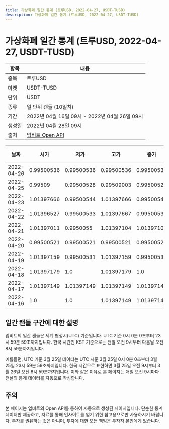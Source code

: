 ```yaml
---
title: 가상화폐 일간 통계 (트루USD, 2022-04-27, USDT-TUSD)
description: 가상화폐 일간 통계 (트루USD, 2022-04-27, USDT-TUSD)
---
```



가상화폐 일간 통계 (트루USD, 2022-04-27, USDT-TUSD)
===

|항목|내용|
|--|--|
|종목|트루USD|
|마켓|USDT-TUSD|
|단위|USDT|
|종류|일 단위 캔들 (10일치)|
|기간|2022년 04월 16일 09시 - 2022년 04월 26일 09시|
|생성일|2022년 04월 28일 09시|
|출처|[업비트 Open API](https://docs.upbit.com)|


|날짜|시가|저가|고가|종가|비고|
|--|--|--|--|--|--|
|2022-04-26|0.99500536|0.99500536|0.99500536|0.99500536|    |
|2022-04-25|0.99509|0.99500528|0.99509003|0.99500529|    |
|2022-04-23|1.01397666|0.99500544|1.01397666|0.99500544|    |
|2022-04-22|1.01396527|0.99500533|1.01397667|0.99500533|    |
|2022-04-21|1.01397011|0.9950055|1.01397104|1.01397103|    |
|2022-04-20|0.99500521|0.99500521|0.99500521|0.99500521|    |
|2022-04-19|1.01397159|0.99500531|1.01397159|0.99500531|    |
|2022-04-18|1.01397179|1.0|1.01397179|1.0|    |
|2022-04-17|1.01397149|1.01397149|1.01397149|1.01397149|    |
|2022-04-16|1.0|1.0|1.01397149|1.01397149|    |


일간 캔들 구간에 대한 설명
---


업비트의 일간 캔들은 세계 협정시(UTC) 기준입니다. 
UTC 기준 0시 0분 0초부터 23시 59분 59초까지입니다. 
한국 시간인 KST 기준으로는 전일 오전 9시부터 다음날 오전 8시 59분까지입니다. 


예를들면, UTC 기준 3월 25일 데이터는 UTC 시준 3월 25일 0시 0분 0초부터 3월 25일 23시 59분 59초까지입니다. 
한국 시간으로 표현하면 3월 25일 오전 9시부터 3월 26일 오전 8시 59분까지입니다. 
이와 같은 이유로 본 페이지는 매일 오전 9시마다 전날의 통계 데이터를 자동으로 작성합니다. 


주의
---


본 페이지는 업비트의 Open API를 통하여 자동으로 생성된 페이지입니다. 
단순한 통계 데이터만 제공하고, 자료를 통해 인사이트를 얻기 위한 참고용으로만 사용하시기 바랍니다. 
투자를 권유하는 것은 아니며, 투자에 대한 모든 책임은 투자자 본인에게 있습니다. 
